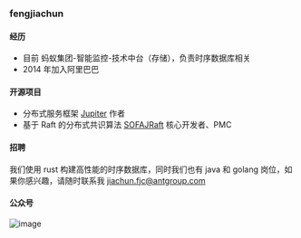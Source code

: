 ### fengjiachun
#### 经历
- 目前 蚂蚁集团-智能监控-技术中台（存储），负责时序数据库相关
- 2014 年加入阿里巴巴

#### 开源项目
- 分布式服务框架 [Jupiter](https://github.com/fengjiachun/Jupiter) 作者
- 基于 Raft 的分布式共识算法 [SOFAJRaft](https://github.com/sofastack/sofa-jraft) 核心开发者、PMC

#### 招聘
我们使用 rust 构建高性能的时序数据库，同时我们也有 java 和 golang 岗位，如果你感兴趣，请随时联系我 jiachun.fjc@antgroup.com

#### 公众号
![image](https://user-images.githubusercontent.com/3860496/133050062-a9d7bfd2-7d64-4d7d-81d5-dec90bf44ea3.png)



<!--
**fengjiachun/fengjiachun** is a ✨ _special_ ✨ repository because its `README.md` (this file) appears on your GitHub profile.

Here are some ideas to get you started:

- 🔭 I’m currently working on ...
- 🌱 I’m currently learning ...
- 👯 I’m looking to collaborate on ...
- 🤔 I’m looking for help with ...
- 💬 Ask me about ...
- 📫 How to reach me: ...
- 😄 Pronouns: ...
- ⚡ Fun fact: ...
-->
